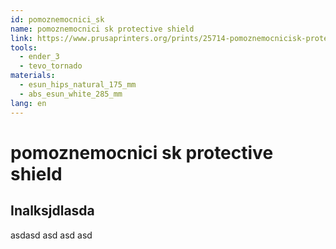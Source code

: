 ```yaml
---
id: pomoznemocnici_sk
name: pomoznemocnici sk protective shield
link: https://www.prusaprinters.org/prints/25714-pomoznemocnicisk-protective-shield
tools:
  - ender_3
  - tevo_tornado
materials:
  - esun_hips_natural_175_mm
  - abs_esun_white_285_mm
lang: en
---
```


# pomoznemocnici sk protective shield

## Inalksjdlasda

asdasd asd asd asd

